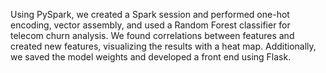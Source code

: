 Using PySpark, we created a Spark session and performed one-hot encoding, vector assembly, and used a Random Forest classifier for telecom churn analysis. We found correlations between features and created new features, visualizing the results with a heat map. Additionally, we saved the model weights and developed a front end using Flask.
